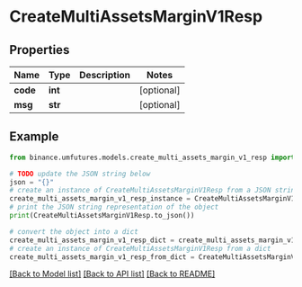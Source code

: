 # CreateMultiAssetsMarginV1Resp


## Properties

Name | Type | Description | Notes
------------ | ------------- | ------------- | -------------
**code** | **int** |  | [optional] 
**msg** | **str** |  | [optional] 

## Example

```python
from binance.umfutures.models.create_multi_assets_margin_v1_resp import CreateMultiAssetsMarginV1Resp

# TODO update the JSON string below
json = "{}"
# create an instance of CreateMultiAssetsMarginV1Resp from a JSON string
create_multi_assets_margin_v1_resp_instance = CreateMultiAssetsMarginV1Resp.from_json(json)
# print the JSON string representation of the object
print(CreateMultiAssetsMarginV1Resp.to_json())

# convert the object into a dict
create_multi_assets_margin_v1_resp_dict = create_multi_assets_margin_v1_resp_instance.to_dict()
# create an instance of CreateMultiAssetsMarginV1Resp from a dict
create_multi_assets_margin_v1_resp_from_dict = CreateMultiAssetsMarginV1Resp.from_dict(create_multi_assets_margin_v1_resp_dict)
```
[[Back to Model list]](../README.md#documentation-for-models) [[Back to API list]](../README.md#documentation-for-api-endpoints) [[Back to README]](../README.md)


